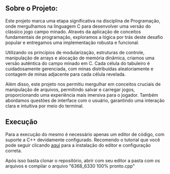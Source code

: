 ## Sobre o Projeto:
Este projeto marca uma etapa significativa na disciplina de Programação, onde mergulhamos na linguagem C para desenvolver uma versão do clássico jogo campo minado. Através da aplicação de conceitos fundamentais de programação, exploramos a lógica por trás deste desafio popular e entregamos uma implementação robusta e funcional.

Utilizando os princípios de modularização, estruturas de controle, manipulação de arrays e alocação de memória dinâmica, criamos uma versão autêntica do campo minado em C. Cada célula do tabuleiro é cuidadosamente gerenciada, com minas distribuídas aleatoriamente e contagem de minas adjacente para cada célula revelada.

Além disso, este projeto nos permitiu mergulhar em conceitos cruciais de manipulação de arquivos, permitindo salvar e carregar jogos, proporcionando uma experiência mais imersiva para o jogador. Também abordamos questões de interface com o usuário, garantindo uma interação clara e intuitiva por meio do terminal.

## Execução
Para a execução do mesmo é necessário apenas um editor de código, com suporte a C++ devidamente configurado. Recomendo o tutorial que você pode seguir clicando [aqui](https://www.youtube.com/watch?v=pYcneq-aOaQ&t=324s) para a instalação do editor e configuração correta.

Após isso basta clonar o repositório, abrir com seu editor a pasta com os arquivos e compilar o arquivo "6368_6330 100% pronto.cpp"
